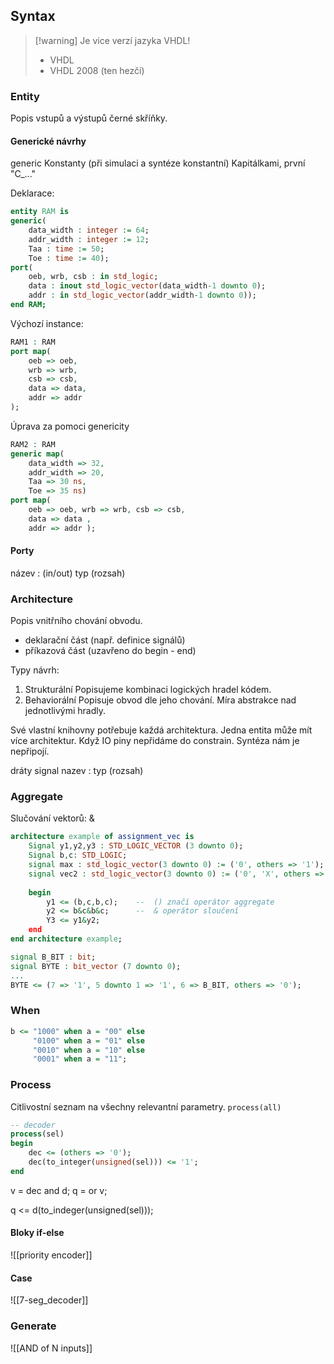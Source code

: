 ## Syntax
> [!warning] Je vice verzí jazyka VHDL!
>- VHDL
>- VHDL 2008 (ten hezčí)

### Entity
Popis vstupů a výstupů černé skříňky.

#### Generické návrhy
generic
Konstanty (při simulaci a syntéze konstantní)
Kapitálkami, první "C_..."

Deklarace:
```VHDL
entity RAM is
generic(
	data_width : integer := 64;
	addr_width : integer := 12;
	Taa : time := 50; 
	Toe : time := 40); 
port(
	oeb, wrb, csb : in std_logic;
	data : inout std_logic_vector(data_width-1 downto 0);
	addr : in std_logic_vector(addr_width-1 downto 0));
end RAM;
```

Výchozí instance:
```VHDL
RAM1 : RAM 
port map(
	oeb => oeb, 
	wrb => wrb, 
	csb => csb,
	data => data,
	addr => addr 
);
```

Úprava za pomoci genericity
```VHDL
RAM2 : RAM 
generic map(
	data_width => 32,
	addr_width => 20,
	Taa => 30 ns,
	Toe => 35 ns)
port map(
	oeb => oeb, wrb => wrb, csb => csb,
	data => data ,
	addr => addr );
```

#### Porty
název : (in/out) typ (rozsah)


### Architecture
Popis vnitřního chování obvodu. 
- deklarační část (např. definice signálů)
- příkazová část (uzavřeno do begin - end)

Typy návrh:
1. Strukturální
   Popisujeme kombinaci logických hradel kódem.
2. Behaviorální
   Popisuje obvod dle jeho chování. Míra abstrakce nad jednotlivými hradly.

Své vlastní knihovny potřebuje každá architektura. 
Jedna entita může mít více architektur. 
Když IO piny nepřidáme do constrain. Syntéza nám je nepřipojí. 

dráty
signal nazev : typ (rozsah)


### Aggregate
Slučování vektorů: &
```VHDL
architecture example of assignment_vec is 	
	Signal y1,y2,y3 : STD_LOGIC_VECTOR (3 downto 0);
	Signal b,c: STD_LOGIC;
	signal max : std_logic_vector(3 downto 0) := ('0', others => '1');
	signal vec2 : std_logic_vector(3 downto 0) := ('0', 'X', others => '1');
	
	begin
		y1 <= (b,c,b,c);	--	() značí operátor aggregate
		y2 <= b&c&b&c; 	    -- 	& operátor sloučení
		Y3 <= y1&y2;
	end
end architecture example; 
```

```VHDL
signal B_BIT : bit;
signal BYTE : bit_vector (7 downto 0);
...
BYTE <= (7 => '1', 5 downto 1 => '1', 6 => B_BIT, others => '0');
```

### When
```VHDL
b <= "1000" when a = "00" else 
	 "0100" when a = "01" else 
	 "0010" when a = "10" else 
	 "0001" when a = "11";
```

### Process
Citlivostní seznam na všechny relevantní parametry.
`process(all)`

```VHDL
-- decoder
process(sel)
begin
	dec <= (others => '0');
	dec(to_integer(unsigned(sel))) <= '1';
end
```

v = dec and d;
q = or v;

q <= d(to_indeger(unsigned(sel)));

#### Bloky if-else
![[priority encoder]]

#### Case
![[7-seg_decoder]]

### Generate
![[AND of N inputs]]